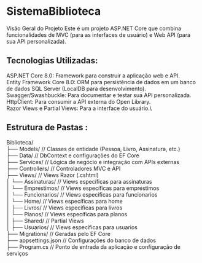 # SistemaBiblioteca
Visão Geral do Projeto
Este é um projeto ASP.NET Core que combina funcionalidades de MVC (para as interfaces de usuário) e Web API (para sua API personalizada).

## Tecnologias Utilizadas:

ASP.NET Core 8.0: Framework para construir a aplicação web e API.\
Entity Framework Core 8.0: ORM para persistência de dados em um banco de dados SQL Server (LocalDB para desenvolvimento).\
Swagger/Swashbuckle: Para documentar e testar sua API personalizada.\
HttpClient: Para consumir a API externa do Open Library.\
Razor Views e Partial Views: Para a interface do usuário.\

## Estrutura de Pastas :

Biblioteca/\
├── Models/             // Classes de entidade (Pessoa, Livro, Assinatura, etc.) <br/>
├── Data/               // DbContext e configurações do EF Core\
├── Services/           // Lógica de negócio e integração com APIs externas\
├── Controllers/        // Controladores MVC e API\
├── Views/              // Views Razor (.cshtml)\
│   └── Assinaturas/    // Views específicas para assinaturas\
│   └── Emprestimos/    // Views específicas para emprestimos\
│   └── Funcionarios/   // Views específicas para funcionarios\
│   └── Home/           // Views específicas para home\
│   ├── Livros/         // Views específicas para livros\
│   └── Planos/         // Views específicas para planos\
│   ├── Shared/         // Partial Views\
│   ├── Usuarios/       // Views específicas para usuarios\
├── Migrations/         // Geradas pelo EF Core\
├── appsettings.json    // Configurações do banco de dados\
├── Program.cs          // Ponto de entrada da aplicação e configuração de serviços
